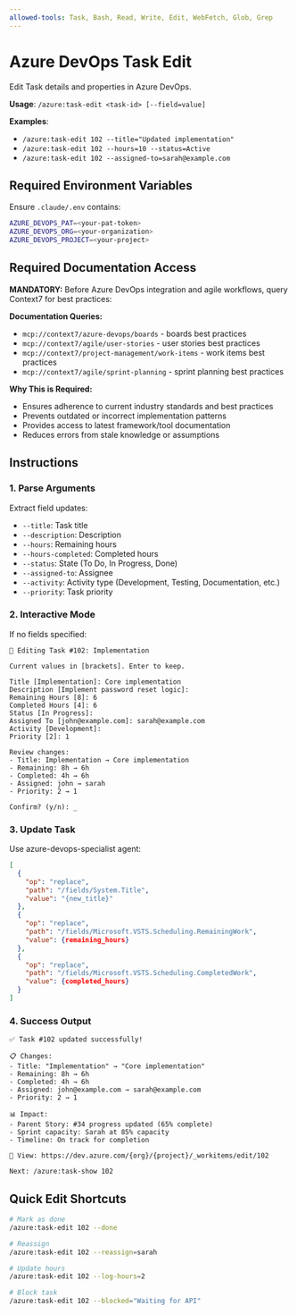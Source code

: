 ```yaml
---
allowed-tools: Task, Bash, Read, Write, Edit, WebFetch, Glob, Grep
---
```


# Azure DevOps Task Edit

Edit Task details and properties in Azure DevOps.

**Usage**: `/azure:task-edit <task-id> [--field=value]`

**Examples**:
- `/azure:task-edit 102 --title="Updated implementation"`
- `/azure:task-edit 102 --hours=10 --status=Active`
- `/azure:task-edit 102 --assigned-to=sarah@example.com`

## Required Environment Variables

Ensure `.claude/.env` contains:

```bash
AZURE_DEVOPS_PAT=<your-pat-token>
AZURE_DEVOPS_ORG=<your-organization>
AZURE_DEVOPS_PROJECT=<your-project>
```

## Required Documentation Access

**MANDATORY:** Before Azure DevOps integration and agile workflows, query Context7 for best practices:

**Documentation Queries:**
- `mcp://context7/azure-devops/boards` - boards best practices
- `mcp://context7/agile/user-stories` - user stories best practices
- `mcp://context7/project-management/work-items` - work items best practices
- `mcp://context7/agile/sprint-planning` - sprint planning best practices

**Why This is Required:**
- Ensures adherence to current industry standards and best practices
- Prevents outdated or incorrect implementation patterns
- Provides access to latest framework/tool documentation
- Reduces errors from stale knowledge or assumptions


## Instructions

### 1. Parse Arguments

Extract field updates:
- `--title`: Task title
- `--description`: Description
- `--hours`: Remaining hours
- `--hours-completed`: Completed hours
- `--status`: State (To Do, In Progress, Done)
- `--assigned-to`: Assignee
- `--activity`: Activity type (Development, Testing, Documentation, etc.)
- `--priority`: Task priority

### 2. Interactive Mode

If no fields specified:

```
📝 Editing Task #102: Implementation

Current values in [brackets]. Enter to keep.

Title [Implementation]: Core implementation
Description [Implement password reset logic]: 
Remaining Hours [8]: 6
Completed Hours [4]: 6
Status [In Progress]: 
Assigned To [john@example.com]: sarah@example.com
Activity [Development]: 
Priority [2]: 1

Review changes:
- Title: Implementation → Core implementation
- Remaining: 8h → 6h
- Completed: 4h → 6h
- Assigned: john → sarah
- Priority: 2 → 1

Confirm? (y/n): _
```

### 3. Update Task

Use azure-devops-specialist agent:

```json
[
  {
    "op": "replace",
    "path": "/fields/System.Title",
    "value": "{new_title}"
  },
  {
    "op": "replace",
    "path": "/fields/Microsoft.VSTS.Scheduling.RemainingWork",
    "value": {remaining_hours}
  },
  {
    "op": "replace",
    "path": "/fields/Microsoft.VSTS.Scheduling.CompletedWork",
    "value": {completed_hours}
  }
]
```

### 4. Success Output

```
✅ Task #102 updated successfully!

📋 Changes:
- Title: "Implementation" → "Core implementation"
- Remaining: 8h → 6h
- Completed: 4h → 6h
- Assigned: john@example.com → sarah@example.com
- Priority: 2 → 1

📊 Impact:
- Parent Story: #34 progress updated (65% complete)
- Sprint capacity: Sarah at 85% capacity
- Timeline: On track for completion

🔗 View: https://dev.azure.com/{org}/{project}/_workitems/edit/102

Next: /azure:task-show 102
```

## Quick Edit Shortcuts

```bash
# Mark as done
/azure:task-edit 102 --done

# Reassign
/azure:task-edit 102 --reassign=sarah

# Update hours
/azure:task-edit 102 --log-hours=2

# Block task
/azure:task-edit 102 --blocked="Waiting for API"
```